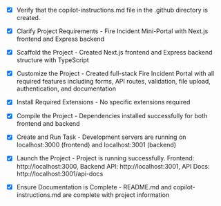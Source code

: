 <!-- Use this file to provide workspace-specific custom instructions to Copilot. For more details, visit https://code.visualstudio.com/docs/copilot/copilot-customization#_use-a-githubcopilotinstructionsmd-file -->

- [x] Verify that the copilot-instructions.md file in the .github directory is created.

- [x] Clarify Project Requirements - Fire Incident Mini-Portal with Next.js frontend and Express backend

- [x] Scaffold the Project - Created Next.js frontend and Express backend structure with TypeScript

- [x] Customize the Project - Created full-stack Fire Incident Portal with all required features including forms, API routes, validation, file upload, authentication, and documentation

- [x] Install Required Extensions - No specific extensions required

- [x] Compile the Project - Dependencies installed successfully for both frontend and backend

- [x] Create and Run Task - Development servers are running on localhost:3000 (frontend) and localhost:3001 (backend)

- [x] Launch the Project - Project is running successfully. Frontend: http://localhost:3000, Backend API: http://localhost:3001, API Docs: http://localhost:3001/api-docs

- [x] Ensure Documentation is Complete - README.md and copilot-instructions.md are complete with project information

